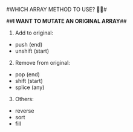 #WHICH ARRAY METHOD TO USE? 🐱‍🏍#


##**I WANT TO MUTATE AN ORIGINAL ARRAY**##

1. Add to original:
- push (end)
- unshift (start)

2. Remove from original:
- pop (end)
- shift (start)
- splice (any)

3. Others:
- reverse
- sort
- fill

